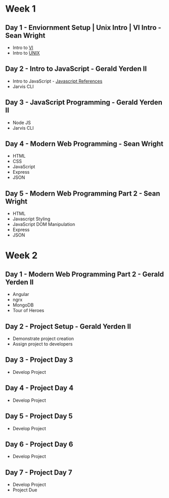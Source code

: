 # Week 1

## Day 1 - Enviornment Setup | Unix Intro | VI Intro  - Sean Wright
  - Intro to [VI](.references/VI.md)
  - Intro to [UNIX](.references/UNIX.md)

## Day 2 - Intro to JavaScript - Gerald Yerden II
  - Intro to JavaScript - [Javascript References](./JAVASCRIPT.md)
  - Jarvis CLI
 
## Day 3 - JavaScript Programming - Gerald Yerden II
  - Node JS
  - Jarvis CLI

## Day 4 - Modern Web Programming - Sean Wright
  - HTML
  - CSS
  - JavaScript
  - Express
  - JSON

## Day 5 - Modern Web Programming Part 2 - Sean Wright
  - HTML
  - Javascript Styling
  - JavaScript DOM Manipulation
  - Express
  - JSON

# Week 2

## Day 1 - Modern Web Programming Part 2 - Gerald Yerden II
  - Angular
  - ngrx
  - MongoDB
  - Tour of Heroes

## Day 2 - Project Setup - Gerald Yerden II
  - Demonstrate project creation
  - Assign project to developers
 
## Day 3 - Project Day 3
  - Develop Project
 
## Day 4 - Project Day 4
  - Develop Project
 
## Day 5 - Project Day 5
  - Develop Project

## Day 6 - Project Day 6
  - Develop Project

## Day 7 - Project Day 7
  - Develop Project
  - Project Due
